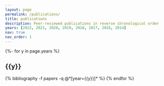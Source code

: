```yaml
---
layout: page
permalink: /publications/
title: publications
description: Peer-reviewed publications in reverse chronological order
years: [2022, 2021, 2020, 2019, 2018, 2017, 2016, 2014]
nav: true
nav_order: 1
---
```

<!-- _pages/publications.md -->
<div class="publications">

{%- for y in page.years %}
  <h2 class="year">{{y}}</h2>
  {% bibliography -f papers -q @*[year={{y}}]* %}
{% endfor %}

</div>
